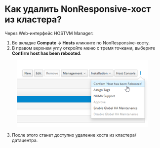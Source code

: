 # Как удалить NonResponsive-хост из кластера?

Через Web-интерфейс HOSTVM Manager:&#x20;

1. Во вкладке **Compute -> Hosts** кликните по NonResponsive-хосту.
2. В правом верхнем углу откройте меню с тремя точками, выберите **Confirm host has been rebooted**.&#x20;

<figure><img src="../../../.gitbook/assets/image (2) (1) (1) (1) (1) (1) (1).png" alt=""><figcaption></figcaption></figure>

3. После этого станет доступно удаление хоста из кластера/датацентра.\
   &#x20;

